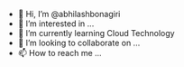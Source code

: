 - 👋 Hi, I’m @abhilashbonagiri
- 👀 I’m interested in ...
- 🌱 I’m currently learning Cloud Technology
- 💞️ I’m looking to collaborate on ...
- 📫 How to reach me ...

<!---
abhilashbonagiri/abhilashbonagiri is a ✨ special ✨ repository because its `README.md` (this file) appears on your GitHub profile.
You can click the Preview link to take a look at your changes.
--->
